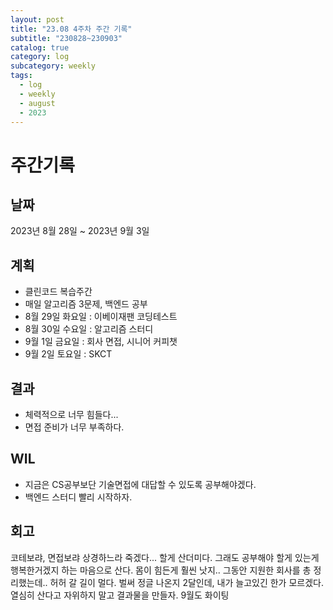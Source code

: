 ```yaml
---
layout: post
title: "23.08 4주차 주간 기록"
subtitle: "230828~230903"
catalog: true
category: log
subcategory: weekly
tags:
  - log
  - weekly
  - august
  - 2023
---
```


# 주간기록

## 날짜

2023년 8월 28일 ~ 2023년 9월 3일

## 계획

- 클린코드 복습주간
- 매일 알고리즘 3문제, 백엔드 공부
- 8월 29일 화요일 : 이베이재팬 코딩테스트
- 8월 30일 수요일 : 알고리즘 스터디
- 9월 1일 금요일 : 회사 면접, 시니어 커피챗
- 9월 2일 토요일 : SKCT

## 결과

- 체력적으로 너무 힘들다...
- 면접 준비가 너무 부족하다.

## WIL

- 지금은 CS공부보단 기술면접에 대답할 수 있도록 공부해야겠다.
- 백엔드 스터디 빨리 시작하자.

## 회고

코테보랴, 면접보랴 상경하느라 죽겠다... 할게 산더미다. 그래도 공부해야 할게 있는게 행복한거겠지 하는 마음으로 산다. 몸이 힘든게 훨씬 낫지.. 그동안 지원한 회사를 총 정리했는데.. 허허 갈 길이 멀다. 벌써 정글 나온지 2달인데, 내가 늘고있긴 한가 모르겠다. 열심히 산다고 자위하지 말고 결과물을 만들자. 9월도 화이팅
